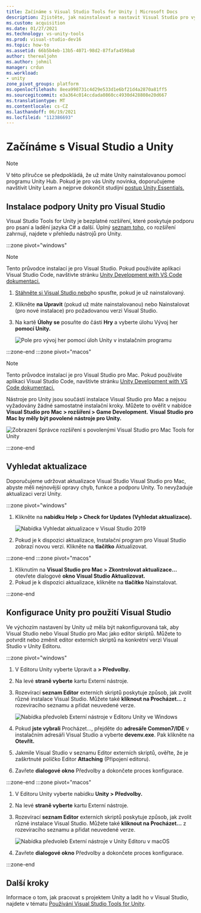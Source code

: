 ```yaml
---
title: Začínáme s Visual Studio Tools for Unity | Microsoft Docs
description: Zjistěte, jak nainstalovat a nastavit Visual Studio pro vývoj pro Unity.
ms.custom: acquisition
ms.date: 01/27/2021
ms.technology: vs-unity-tools
ms.prod: visual-studio-dev16
ms.topic: how-to
ms.assetid: 66b5b4eb-13b5-4071-98d2-87fafa4598a8
author: therealjohn
ms.author: johmil
manager: crdun
ms.workload:
- unity
zone_pivot_groups: platform
ms.openlocfilehash: 8eea998731c4d29e533d1e6bf21d4a2870a81ff5
ms.sourcegitcommit: e3a364c014ccdada0860cc4930d428808e20d667
ms.translationtype: MT
ms.contentlocale: cs-CZ
ms.lasthandoff: 06/19/2021
ms.locfileid: "112386693"
---
```

# <a name="get-started-with-visual-studio-and-unity"></a>Začínáme s Visual Studio a Unity

> [!NOTE]
> V této příručce se předpokládá, že už máte Unity nainstalovanou pomocí programu Unity Hub. Pokud je pro vás Unity novinka, doporučujeme navštívit Unity Learn a nejprve dokončit studijní [postup Unity Essentials.](https://learn.unity.com/pathway/unity-essentials)

## <a name="install-unity-support-for-visual-studio"></a>Instalace podpory Unity pro Visual Studio

Visual Studio Tools for Unity je bezplatné rozšíření, které poskytuje podporu pro psaní a ladění jazyka C# a další. Úplný [seznam toho,](./visual-studio-tools-for-unity.md) co rozšíření zahrnují, najdete v přehledu nástrojů pro Unity.

:::zone pivot="windows"

> [!NOTE]
> Tento průvodce instalací je pro Visual Studio. Pokud používáte aplikaci Visual Studio Code, navštivte stránku [Unity Development with VS Code dokumentaci.](https://code.visualstudio.com/docs/other/unity)

1. [Stáhněte si Visual Studio nebo](/visualstudio/install/install-visual-studio.md)ho spusťte, pokud je už nainstalovaný.
2. Klikněte **na Upravit** (pokud už máte nainstalovanou) nebo Nainstalovat (pro nové instalace) pro požadovanou verzi Visual Studio. 
3. Na kartě **Úlohy se** posuňte do části **Hry** a vyberte úlohu Vývoj her **pomocí Unity.**

    ![Pole pro vývoj her pomocí úloh Unity v instalačním programu](../media/vs/unity-workload.png)

:::zone-end
:::zone pivot="macos"

> [!NOTE]
> Tento průvodce instalací je pro Visual Studio pro Mac. Pokud používáte aplikaci Visual Studio Code, navštivte stránku [Unity Development with VS Code dokumentaci.](https://code.visualstudio.com/docs/other/unity)

Nástroje pro Unity jsou součástí instalace Visual Studio pro Mac a nejsou vyžadovány žádné samostatné instalační kroky. Můžete to ověřit v nabídce **Visual Studio pro Mac > rozšíření > Game Development.** **Visual Studio pro Mac by měly být povolené nástroje pro Unity.**

![Zobrazení Správce rozšíření s povolenými Visual Studio pro Mac Tools for Unity](../media/vsm/unity-workload.png)

:::zone-end

## <a name="check-for-updates"></a>Vyhledat aktualizace

Doporučujeme udržovat aktualizace Visual Studio Visual Studio pro Mac, abyste měli nejnovější opravy chyb, funkce a podporu Unity. To nevyžaduje aktualizaci verzí Unity.

:::zone pivot="windows"

1. Klikněte na **nabídku Help > Check for Updates (Vyhledat aktualizace).**

    ![Nabídka Vyhledat aktualizace v Visual Studio 2019](../media/vs/check-for-updates.png)

2. Pokud je k dispozici aktualizace, Instalační program pro Visual Studio zobrazí novou verzi. Klikněte na **tlačítko** Aktualizovat.

:::zone-end
:::zone pivot="macos"

1. Kliknutím na **Visual Studio pro Mac > Zkontrolovat aktualizace...** otevřete dialogové **okno Visual Studio Aktualizovat.**
2. Pokud je k dispozici aktualizace, klikněte na **tlačítko** Nainstalovat.

:::zone-end

## <a name="configure-unity-to-use-visual-studio"></a>Konfigurace Unity pro použití Visual Studio

Ve výchozím nastavení by Unity už měla být nakonfigurovaná tak, aby Visual Studio nebo Visual Studio pro Mac jako editor skriptů. Můžete to potvrdit nebo změnit editor externích skriptů na konkrétní verzi Visual Studio v Unity Editoru.

:::zone pivot="windows"

1. V Editoru Unity vyberte Upravit a **> Předvolby.**
2. Na levé **straně vyberte** kartu Externí nástroje.
3. Rozevírací **seznam Editor** externích skriptů poskytuje způsob, jak zvolit různé instalace Visual Studio. Můžete také **kliknout na Procházet...** z rozevíracího seznamu a přidat neuvedené verze.

    ![Nabídka předvoleb Externí nástroje v Editoru Unity ve Windows](../media/vs/preferences-external-tools.png)

4. Pokud **jste vybrali** Procházet..., přejděte do **adresáře Common7/IDE** v instalačním adresáři Visual Studio a vyberte **devenv.exe**. Pak klikněte na **Otevřít.**
5. Jakmile Visual Studio v seznamu Editor  externích skriptů, ověřte, že je zaškrtnuté políčko Editor **Attaching** (Připojení editoru).
6. Zavřete **dialogové okno** Předvolby a dokončete proces konfigurace.

:::zone-end
:::zone pivot="macos"

1. V Editoru Unity vyberte nabídku **Unity > Předvolby.**
2. Na levé **straně vyberte** kartu Externí nástroje.
3. Rozevírací **seznam Editor** externích skriptů poskytuje způsob, jak zvolit různé instalace Visual Studio. Můžete také **kliknout na Procházet...** z rozevíracího seznamu a přidat neuvedené verze.

    ![Nabídka předvoleb Externí nástroje v Unity Editoru v macOS](../media/vsm/preferences-external-tools.png)

4. Zavřete **dialogové okno** Předvolby a dokončete proces konfigurace.

:::zone-end

## <a name="next-steps"></a>Další kroky

 Informace o tom, jak pracovat s projektem Unity a ladit ho v Visual Studio, najdete v tématu [Používání Visual Studio Tools for Unity](using-visual-studio-tools-for-unity.md).
